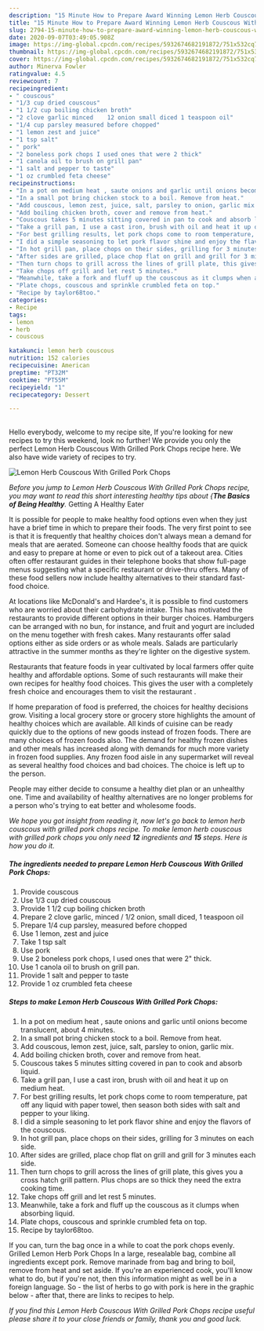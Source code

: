 ```yaml
---
description: "15 Minute How to Prepare Award Winning Lemon Herb Couscous With Grilled Pork Chops"
title: "15 Minute How to Prepare Award Winning Lemon Herb Couscous With Grilled Pork Chops"
slug: 2794-15-minute-how-to-prepare-award-winning-lemon-herb-couscous-with-grilled-pork-chops
date: 2020-09-07T03:49:05.908Z
image: https://img-global.cpcdn.com/recipes/5932674682191872/751x532cq70/lemon-herb-couscous-with-grilled-pork-chops-recipe-main-photo.jpg
thumbnail: https://img-global.cpcdn.com/recipes/5932674682191872/751x532cq70/lemon-herb-couscous-with-grilled-pork-chops-recipe-main-photo.jpg
cover: https://img-global.cpcdn.com/recipes/5932674682191872/751x532cq70/lemon-herb-couscous-with-grilled-pork-chops-recipe-main-photo.jpg
author: Minerva Fowler
ratingvalue: 4.5
reviewcount: 7
recipeingredient:
- " couscous"
- "1/3 cup dried couscous"
- "1 1/2 cup boiling chicken broth"
- "2 clove garlic minced    12 onion small diced 1 teaspoon oil"
- "1/4 cup parsley measured before chopped"
- "1 lemon zest and juice"
- "1 tsp salt"
- " pork"
- "2 boneless pork chops I used ones that were 2 thick"
- "1 canola oil to brush on grill pan"
- "1 salt and pepper to taste"
- "1 oz crumbled feta cheese"
recipeinstructions:
- "In a pot on medium heat , saute onions and garlic until onions become translucent, about 4 minutes."
- "In a small pot bring chicken stock to a boil. Remove from heat."
- "Add couscous, lemon zest, juice, salt, parsley to onion, garlic mix."
- "Add boiling chicken broth, cover and remove from heat."
- "Couscous takes 5 minutes sitting covered in pan to cook and absorb liquid."
- "Take a grill pan, I use a cast iron, brush with oil and heat it up on medium heat."
- "For best grilling results, let pork chops come to room temperature, pat off any liquid with paper towel, then season both sides with salt and pepper to your liking."
- "I did a simple seasoning to let pork flavor shine and enjoy the flavors of the couscous."
- "In hot grill pan, place chops on their sides, grilling for 3 minutes on each side."
- "After sides are grilled, place chop flat on grill and grill for 3 minutes each side."
- "Then turn chops to grill across the lines of grill plate, this gives you a cross hatch grill pattern. Plus chops are so thick they need the extra cooking time."
- "Take chops off grill and let rest 5 minutes."
- "Meanwhile, take a fork and fluff up the couscous as it clumps when absorbing liquid."
- "Plate chops, couscous and sprinkle crumbled feta on top."
- "Recipe by taylor68too."
categories:
- Recipe
tags:
- lemon
- herb
- couscous

katakunci: lemon herb couscous 
nutrition: 152 calories
recipecuisine: American
preptime: "PT32M"
cooktime: "PT55M"
recipeyield: "1"
recipecategory: Dessert

---
```

<br>
Hello everybody, welcome to my recipe site, If you're looking for new recipes to try this weekend, look no further! We provide you only the perfect Lemon Herb Couscous With Grilled Pork Chops recipe here. We also have wide variety of recipes to try.
<br>


![Lemon Herb Couscous With Grilled Pork Chops](https://img-global.cpcdn.com/recipes/5932674682191872/751x532cq70/lemon-herb-couscous-with-grilled-pork-chops-recipe-main-photo.jpg)

<i>Before you jump to Lemon Herb Couscous With Grilled Pork Chops recipe, you may want to read this short interesting healthy tips about {<strong>The Basics of Being Healthy</strong>.</i>
Getting A Healthy Eater

It is possible for people to make healthy food options even when they just have a brief time in which to prepare their foods. The very first point to see is that it is frequently that healthy choices don't always mean a demand for meals that are aerated. Someone can choose healthy foods that are quick and easy to prepare at home or even to pick out of a takeout area. Cities often offer restaurant guides in their telephone books that show full-page menus suggesting what a specific restaurant or drive-thru offers. Many of these food sellers now include healthy alternatives to their standard fast-food choice.

At locations like McDonald's and Hardee's, it is possible to find customers who are worried about their carbohydrate intake.  This has motivated the restaurants to provide different options in their burger choices. Hamburgers can be arranged with no bun, for instance, and fruit and yogurt are included on the menu together with fresh cakes. Many restaurants offer salad options either as side orders or as whole meals.  Salads are particularly attractive in the summer months as they're lighter on the digestive system.

Restaurants that feature foods in year cultivated by local farmers offer quite healthy and affordable options. Some of such restaurants will make their own recipes for healthy food choices.  This gives the user with a completely fresh choice and encourages them to visit the restaurant .

If home preparation of food is preferred, the choices for healthy decisions grow. Visiting a local grocery store or grocery store highlights the amount of healthy choices which are available.  All kinds of cuisine can be ready quickly due to the options of new goods instead of frozen foods. There are many choices of frozen foods also. The demand for healthy frozen dishes and other meals has increased along with demands for much more variety in frozen food supplies. Any frozen food aisle in any supermarket will reveal as several healthy food choices and bad choices. The choice is left up to the person.

People may either decide to consume a healthy diet plan or an unhealthy one. Time and availability of healthy alternatives are no longer problems for a person who's trying to eat better and wholesome foods.


<i>We hope you got insight from reading it, now let's go back to lemon herb couscous with grilled pork chops recipe. To make lemon herb couscous with grilled pork chops you only need <strong>12</strong> ingredients and <strong>15</strong> steps. Here is how you do it.
</i>

##### The ingredients needed to prepare Lemon Herb Couscous With Grilled Pork Chops:

1. Provide  couscous
1. Use 1/3 cup dried couscous
1. Provide 1 1/2 cup boiling chicken broth
1. Prepare 2 clove garlic, minced   / 1/2 onion, small diced, 1 teaspoon oil
1. Prepare 1/4 cup parsley, measured before chopped
1. Use 1 lemon, zest and juice
1. Take 1 tsp salt
1. Use  pork
1. Use 2 boneless pork chops, I used ones that were 2&#34; thick.
1. Use 1 canola oil to brush on grill pan.
1. Provide 1 salt and pepper to taste
1. Provide 1 oz crumbled feta cheese


##### Steps to make Lemon Herb Couscous With Grilled Pork Chops:

1. In a pot on medium heat , saute onions and garlic until onions become translucent, about 4 minutes.
1. In a small pot bring chicken stock to a boil. Remove from heat.
1. Add couscous, lemon zest, juice, salt, parsley to onion, garlic mix.
1. Add boiling chicken broth, cover and remove from heat.
1. Couscous takes 5 minutes sitting covered in pan to cook and absorb liquid.
1. Take a grill pan, I use a cast iron, brush with oil and heat it up on medium heat.
1. For best grilling results, let pork chops come to room temperature, pat off any liquid with paper towel, then season both sides with salt and pepper to your liking.
1. I did a simple seasoning to let pork flavor shine and enjoy the flavors of the couscous.
1. In hot grill pan, place chops on their sides, grilling for 3 minutes on each side.
1. After sides are grilled, place chop flat on grill and grill for 3 minutes each side.
1. Then turn chops to grill across the lines of grill plate, this gives you a cross hatch grill pattern. Plus chops are so thick they need the extra cooking time.
1. Take chops off grill and let rest 5 minutes.
1. Meanwhile, take a fork and fluff up the couscous as it clumps when absorbing liquid.
1. Plate chops, couscous and sprinkle crumbled feta on top.
1. Recipe by taylor68too.


If you can, turn the bag once in a while to coat the pork chops evenly. Grilled Lemon Herb Pork Chops In a large, resealable bag, combine all ingredients except pork. Remove marinade from bag and bring to boil, remove from heat and set aside. If you&#39;re an experienced cook, you&#39;ll know what to do, but if you&#39;re not, then this information might as well be in a foreign language. So - the list of herbs to go with pork is here in the graphic below - after that, there are links to recipes to help. 

<i>If you find this Lemon Herb Couscous With Grilled Pork Chops recipe useful please share it to your close friends or family, thank you and good luck.</i>
